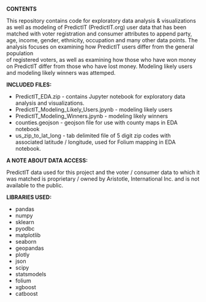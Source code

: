 **CONTENTS**

This repository contains code for exploratory data analysis & visualizations as well as modeling of PredictIT (PredictIT.org) user data that has been matched with voter registration 
and consumer attributes to append party, age, income, gender, ethnicity, occupation and many other data points. The analysis focuses on examining how PredictIT users differ from the general population  
of registered voters, as well as examining how those who have won money on PredictIT differ from those who have lost money. Modeling likely users and modeling likely winners was attemped. 

**INCLUDED FILES:**

- PredictIT_EDA.zip - contains Jupyter notebook for exploratory data analysis and visualizations. 
- PredictIT_Modeling_Likely_Users.jpynb - modeling likely users 
- PredictIT_Modeling_Winners.jpynb - modeling likely winners 
- counties.geojson - geojson file for use with county maps in EDA notebook 
- us_zip_to_lat_long - tab delimited file of 5 digit zip codes with associated latitude / longitude, used for Folium mapping in EDA notebook. 


**A NOTE ABOUT DATA ACCESS:**

PredictIT data used for this project and the voter / consumer data to which it was matched is proprietary / owned by Aristotle, International Inc. and is not available to the public.


**LIBRARIES USED:**

- pandas 
- numpy 
- sklearn 
- pyodbc 
- matplotlib 
- seaborn 
- geopandas 
- plotly 
- json 
- scipy 
- statsmodels
- folium 
- xgboost 
- catboost


